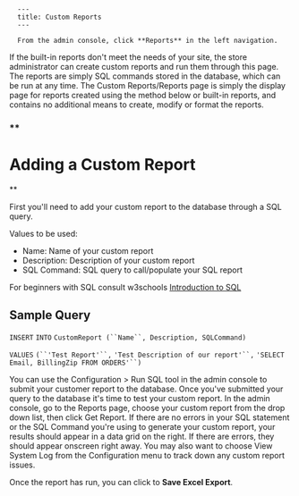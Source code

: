 
      ---
      title: Custom Reports
      ---

      From the admin console, click **Reports** in the left navigation.  
  
If the built-in reports don't meet the needs of your site, the store administrator can create custom reports and run them through this page. The reports are simply SQL commands stored in the database, which can be run at any time. The Custom Reports/Reports page is simply the display page for reports created using the method below or built-in reports, and contains no additional means to create, modify or format the reports.

### **

Adding a Custom Report
======================

**

First you'll need to add your custom report to the database through a SQL query.   
  
Values to be used:

*   Name: Name of your custom report 
*   Description: Description of your custom report 
*   SQL Command: SQL query to call/populate your SQL report

For beginners with SQL consult w3schools [Introduction to SQL](http://www.w3schools.com/sql/sql_intro.asp)

**Sample Query**
----------------

`INSERT` `INTO` `CustomReport (``Name``, Description, SQLCommand)`

`VALUES` `(``'Test Report'``,` `'Test Description of our report'``,` `'SELECT Email, BillingZip FROM ORDERS'``)`

You can use the Configuration > Run SQL tool in the admin console to submit your customer report to the database. Once you've submitted your query to the database it's time to test your custom report. In the admin console, go to the Reports page, choose your custom report from the drop down list, then click Get Report. If there are no errors in your SQL statement or the SQL Command you're using to generate your custom report, your results should appear in a data grid on the right. If there are errors, they should appear onscreen right away. You may also want to choose View System Log from the Configuration menu to track down any custom report issues.    
  
Once the report has run, you can click to **Save Excel Export**.
      